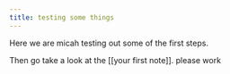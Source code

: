 ```yaml
---
title: testing some things
---
```


Here we are micah testing out some of the first steps.

Then go take a look at the [[your first note]]. please work
